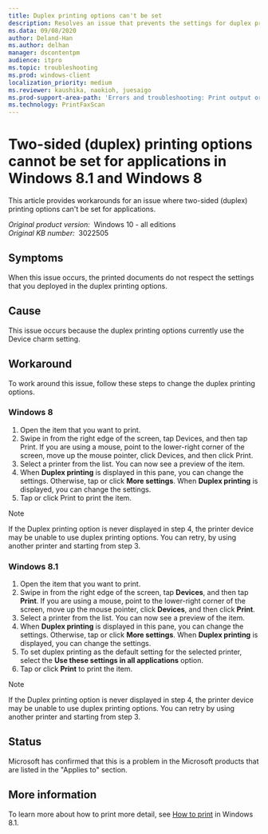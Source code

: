 ```yaml
---
title: Duplex printing options can't be set
description: Resolves an issue that prevents the settings for duplex printing options from being changed through applications.
ms.data: 09/08/2020
author: Deland-Han
ms.author: delhan
manager: dscontentpm
audience: itpro
ms.topic: troubleshooting
ms.prod: windows-client
localization_priority: medium
ms.reviewer: kaushika, naokioh, juesaigo
ms.prod-support-area-path: 'Errors and troubleshooting: Print output or print failures'
ms.technology: PrintFaxScan
---
```

# Two-sided (duplex) printing options cannot be set for applications in Windows 8.1 and Windows 8

This article provides workarounds for an issue where two-sided (duplex) printing options can't be set for applications.

_Original product version:_ &nbsp;Windows 10 - all editions  
_Original KB number:_ &nbsp;3022505

## Symptoms

When this issue occurs, the printed documents do not respect the settings that you deployed in the duplex printing options.

## Cause

This issue occurs because the duplex printing options currently use the Device charm setting.

## Workaround

To work around this issue, follow these steps to change the duplex printing options.

### Windows 8

1. Open the item that you want to print.
2. Swipe in from the right edge of the screen, tap Devices, and then tap Print. If you are using a mouse, point to the lower-right corner of the screen, move up the mouse pointer, click Devices, and then click Print.
3. Select a printer from the list. You can now see a preview of the item.
4. When **Duplex printing** is displayed in this pane, you can change the settings. Otherwise, tap or click **More settings**. When **Duplex printing** is displayed, you can change the settings.
5. Tap or click Print to print the item.

> [!NOTE]
> If the Duplex printing option is never displayed in step 4, the printer device may be unable to use duplex printing options. You can retry, by using another printer and starting from step 3.

### Windows 8.1

1. Open the item that you want to print.
2. Swipe in from the right edge of the screen, tap **Devices**, and then tap **Print**. If you are using a mouse, point to the lower-right corner of the screen, move up the mouse pointer, click **Devices**, and then click **Print**.
3. Select a printer from the list. You can now see a preview of the item.
4. When **Duplex printing** is displayed in this pane, you can change the settings. Otherwise, tap or click **More settings**. When **Duplex printing** is displayed, you can change the settings.
5. To set duplex printing as the default setting for the selected printer, select the **Use these settings in all applications** option.
6. Tap or click **Print** to print the item.

> [!NOTE]
> If the Duplex printing option is never displayed in step 4, the printer device may be unable to use duplex printing options. You can retry by using another printer and starting from step 3.

## Status

Microsoft has confirmed that this is a problem in the Microsoft products that are listed in the "Applies to" section.  

## More information

To learn more about how to print more detail, see [How to print](https://windows.microsoft.com/windows-8/how-to-print) in Windows 8.1.
